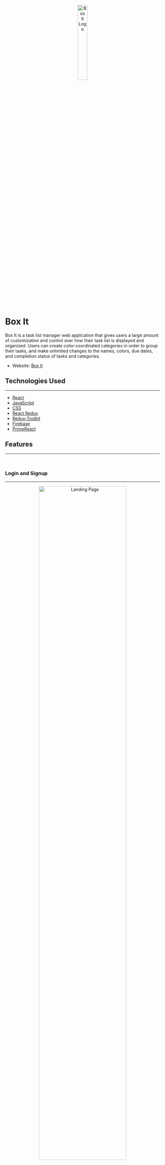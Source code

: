 <p align="center">
  <img src="./public/favicon.ico" height="25%" width="25%" alt="Box It Logo"/>
</p>

# Box It

Box It is a task list manager web application that gives users a large amount of customization and control over how their task list is displayed and organized. Users can create color-coordinated categories in order to group their tasks, and make unlimited changes to the names, colors, due dates, and completion status of tasks and categories.

- Website: [Box It](https://box-it-b5c6c.web.app/)

## Technologies Used

<hr/>

- [React](https://reactjs.org/)
- [JavaScript](https://developer.mozilla.org/en-US/docs/Web/JavaScript)
- [CSS](https://developer.mozilla.org/en-US/docs/Web/CSS)
- [React Redux](https://react-redux.js.org/)
- [Redux-Toolkit](https://redux-toolkit.js.org/)
- [Firebase](https://firebase.google.com/)
- [PrimeReact](https://www.primefaces.org/primereact/)

## Features

<hr/>
<br/>

### Login and Signup

<hr/>

<p align="center">
  <img src="./media/01_landing_page.PNG" height="75%" width="75%" alt="Landing Page"/>
</p>

<p align="center">
  <img src="./media/02_login.PNG" height="75%" width="75%" alt="Login Screen"/>
</p>

<p align="center">
  <img src="./media/03_signup.PNG" height="75%" width="75%" alt="Sign Up Screen"/>
</p>

### Create a Category

<hr/>

<p align="center">
  <img src="./media/04_create_category.PNG" height="75%" width="75%" alt="Create a Category Page"/>
</p>

### Create a Task

<hr/>

<p align="center">
  <img src="./media/05_create_task.PNG" height="75%" width="75%" alt="Create a Task Page"/>
</p>

### Delete All Saved Tasks and Categories

<hr/>

<p align="center">
  <img src="./media/06_delete_all.PNG" height="75%" width="75%" alt="Delete All Page"/>
</p>

### Viewing All Tasks

<hr/>

<p align="center">
  <img src="./media/07_task_list_page.PNG" height="100%" width="100%" alt="Tasklist Page"/>
</p>

#### Editing Categories

<hr/>

<p align="center">
  <img src="./media/08_category.PNG" height="75%" width="75%" alt="View Category Information"/>
</p>

<p align="center">
  <img src="./media/09_category_editing.PNG" height="75%" width="75%" alt="Editing Category"/>
</p>

#### Editing Tasks

<hr/>

<p align="center">
  <img src="./media/10_task.PNG" height="75%" width="75%" alt="View Task Information - With Due Date"/>
</p>

<p align="center">
  <img src="./media/11_task_no_duedate.PNG" height="75%" width="75%" alt="View Task Information - Without Due Date"/>
</p>

<p align="center">
  <img src="./media/12_task_editing.PNG" height="75%" width="75%" alt="Editing Task"/>
</p>

#### Filtering

<hr/>

<p align="center">
  <img src="./media/13_no_active_tasks.PNG" height="75%" width="75%" alt="Filtering - No Active Tasks"/>
</p>

<p align="center">
  <img src="./media/14_no_completed_tasks.PNG" height="75%" width="75%" alt="Filtering - No Completed Tasks"/>
</p>

<p align="center">
  <img src="./media/15_no_tasks_categories.PNG" height="75%" width="75%" alt="Filtering - No Tasks or Categories"/>
</p>

<p align="center">
  <img src="./media/16_empty_category.PNG" height="75%" width="75%" alt="Category With No Tasks"/>
</p>

## Future Features

<hr/>

- Create the "User Settings" page, allowing users to make changes to their accounts, and allowing demo users to connect their instance to a permanent account.

- Implement a calendar page, so that users can track their due dates visually.

- Allow users to track "on-going" tasks - tasks which do not have a set due date, but are re-occurring.
